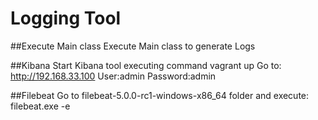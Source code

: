 # Logging Tool

##Execute Main class
Execute Main class to generate Logs

##Kibana
Start Kibana tool executing command vagrant up
Go to: http://192.168.33.100
User:admin
Password:admin

##Filebeat
Go to filebeat-5.0.0-rc1-windows-x86_64 folder and execute:
filebeat.exe -e

